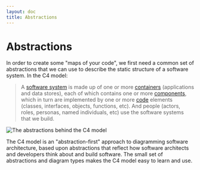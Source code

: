 ```yaml
---
layout: doc
title: Abstractions
---
```


# Abstractions

In order to create some "maps of your code", we first need a common set of abstractions
that we can use to describe the static structure of a software system. In the C4 model:

> A [software system](/abstractions/01-software-system)
> is made up of one or  more [containers](/abstractions/02-container) (applications and data stores),
> each of which contains one or more [components](/abstractions/03-component),  which in turn are implemented by one or
> more [code](/abstractions/04-code) elements (classes, interfaces, objects, functions, etc).
> And people (actors, roles, personas, named individuals, etc) use the software systems that we build.

![The abstractions behind the C4 model](/images/abstractions.png)

The C4 model is an "abstraction-first" approach to diagramming software architecture, based upon abstractions that
reflect how software architects and developers think about and build software. The small set of abstractions and
diagram types makes the C4 model easy to learn and use.